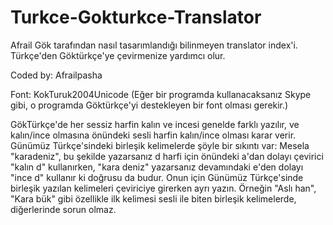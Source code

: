 # Turkce-Gokturkce-Translator

Afrail Gök tarafından nasıl tasarımlandığı bilinmeyen translator index'i. Türkçe'den Göktürkçe'ye çevirmenize yardımcı olur.

Coded by: Afrailpasha

Font: KokTuruk2004Unicode (Eğer bir programda kullanacaksanız Skype gibi, o programda Göktürkçe'yi destekleyen bir font olması gerekir.)


GökTürkçe'de her sessiz harfin kalın ve incesi genelde farklı yazılır, ve kalın/ince olmasına önündeki sesli harfin kalın/ince olması karar verir. Günümüz Türkçe'sindeki birleşik kelimelerde şöyle bir sıkıntı var: Mesela "karadeniz", bu şekilde yazarsanız d harfi için önündeki a'dan dolayı çevirici "kalın d" kullanırken, "kara deniz" yazarsanız devamındaki e'den dolayı "ince d" kullanır ki doğrusu da budur. Onun için Günümüz Türkçe'sinde birleşik yazılan kelimeleri çeviriciye girerken ayrı yazın. Örneğin "Aslı han", "Kara bük"  gibi özellikle ilk kelimesi sesli ile biten birleşik kelimelerde, diğerlerinde sorun olmaz.
